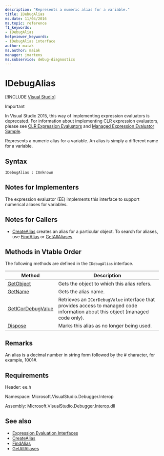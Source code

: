 ```yaml
---
description: "Represents a numeric alias for a variable."
title: IDebugAlias
ms.date: 11/04/2016
ms.topic: reference
f1_keywords:
- IDebugAlias
helpviewer_keywords:
- IDebugAlias interface
author: maiak
ms.author: maiak
manager: jmartens
ms.subservice: debug-diagnostics
---
```

# IDebugAlias

 [!INCLUDE [Visual Studio](~/includes/applies-to-version/vs-windows-only.md)]
> [!IMPORTANT]
> In Visual Studio 2015, this way of implementing expression evaluators is deprecated. For information about implementing CLR expression evaluators, please see [CLR Expression Evaluators](https://github.com/Microsoft/ConcordExtensibilitySamples/wiki/CLR-Expression-Evaluators) and [Managed Expression Evaluator Sample](https://github.com/Microsoft/ConcordExtensibilitySamples/wiki/Managed-Expression-Evaluator-Sample).

 Represents a numeric alias for a variable. An alias is simply a different name for a variable.

## Syntax

```
IDebugAlias : IUnknown
```

## Notes for Implementers
 The expression evaluator (EE) implements this interface to support numerical aliases for variables.

## Notes for Callers
- [CreateAlias](../../../extensibility/debugger/reference/idebugobject2-createalias.md) creates an alias for a particular object. To search for aliases, use [FindAlias](../../../extensibility/debugger/reference/idebugbinder3-findalias.md) or [GetAllAliases](../../../extensibility/debugger/reference/idebugbinder3-getallaliases.md).

## Methods in Vtable Order
 The following methods are defined in the `IDebugAlias` interface.

|Method|Description|
|------------|-----------------|
|[GetObject](../../../extensibility/debugger/reference/idebugalias-getobject.md)|Gets the object to which this alias refers.|
|[GetName](../../../extensibility/debugger/reference/idebugalias-getname.md)|Gets the alias name.|
|[GetICorDebugValue](../../../extensibility/debugger/reference/idebugalias-geticordebugvalue.md)|Retrieves an `ICorDebugValue` interface that provides access to managed code information about this object (managed code only).|
|[Dispose](../../../extensibility/debugger/reference/idebugalias-dispose.md)|Marks this alias as no longer being used.|

## Remarks
 An alias is a decimal number in string form followed by the # character, for example, 1001#.

## Requirements
 Header: ee.h

 Namespace: Microsoft.VisualStudio.Debugger.Interop

 Assembly: Microsoft.VisualStudio.Debugger.Interop.dll

## See also
- [Expression Evaluation Interfaces](../../../extensibility/debugger/reference/expression-evaluation-interfaces.md)
- [CreateAlias](../../../extensibility/debugger/reference/idebugobject2-createalias.md)
- [FindAlias](../../../extensibility/debugger/reference/idebugbinder3-findalias.md)
- [GetAllAliases](../../../extensibility/debugger/reference/idebugbinder3-getallaliases.md)
